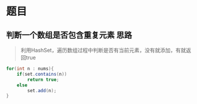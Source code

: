题目
===
判断一个数组是否包含重复元素
思路
--
>利用HashSet，遍历数组过程中判断是否有当前元素，没有就添加，有就返回true
```java
for(int n : nums){
	if(set.contains(n))
		return true;
	else
		set.add(n);
}
